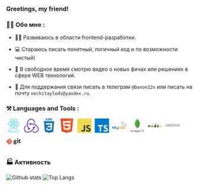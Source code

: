 ### Greetings, my friend! 

### 👨‍🦱 Обо мне :

- 👨‍🎓 Развиваюсь в области frontend-разработки.

- 💻 Стараюсь писать понятный, логичный код и по возможности чистый)

- 🌆 В свободное время смотрю видео о новых фичах или решениях в сфере WEB технологий.

- 📨 Для поддержания связи писать в телеграм ```@Danon12n``` или писать на почту ```nechitaylodv@yandex.ru```.

### ⚒️ Languages and Tools :

<div>
  <img src="https://github.com/devicons/devicon/blob/master/icons/react/react-original-wordmark.svg" title="React" alt="React" width="40" height="40"/>&nbsp;
  <img src="https://github.com/devicons/devicon/blob/master/icons/redux/redux-original.svg" title="Redux" alt="Redux " width="40" height="40"/>&nbsp;
  <img src="https://github.com/devicons/devicon/blob/master/icons/css3/css3-plain-wordmark.svg"  title="CSS3" alt="CSS" width="40" height="40"/>&nbsp;
  <img src="https://github.com/devicons/devicon/blob/master/icons/html5/html5-original.svg" title="HTML5" alt="HTML" width="40" height="40"/>&nbsp;
  <img src="https://github.com/devicons/devicon/blob/master/icons/javascript/javascript-original.svg" title="JavaScript" alt="JavaScript" width="40" height="40"/>&nbsp;
  <img src="https://github.com/devicons/devicon/blob/master/icons/typescript/typescript-original.svg" title="TypeScript" alt="TypeScript" width="40" height="40"/>&nbsp;
  <img src="https://github.com/devicons/devicon/blob/master/icons/mysql/mysql-original-wordmark.svg" title="MySQL"  alt="MySQL" width="40" height="40"/>&nbsp;
  <img src="https://github.com/devicons/devicon/blob/master/icons/mongodb/mongodb-original-wordmark.svg" title="MongoDB"  alt="MongoDB" width="40" height="40"/>&nbsp;
  <img src="https://github.com/devicons/devicon/blob/master/icons/nodejs/nodejs-original-wordmark.svg" title="NodeJS" alt="NodeJS" width="40" height="40"/>&nbsp;
  <img src="https://github.com/devicons/devicon/blob/master/icons/express/express-original-wordmark.svg" title="Express" alt="Express" width="40" height="40"/>&nbsp;
  <img src="https://github.com/devicons/devicon/blob/master/icons/git/git-original-wordmark.svg" title="Git" **alt="Git" width="40" height="40"/>
</div>

### 🏭 Активность

![Github stats](https://github-readme-stats.vercel.app/api?username=Danon12n&show_icons=true&theme=react&count_private=true)
![Top Langs](https://github-readme-stats.vercel.app/api/top-langs/?username=Danon12n&langs_count=6&layout=compact&theme=react)
